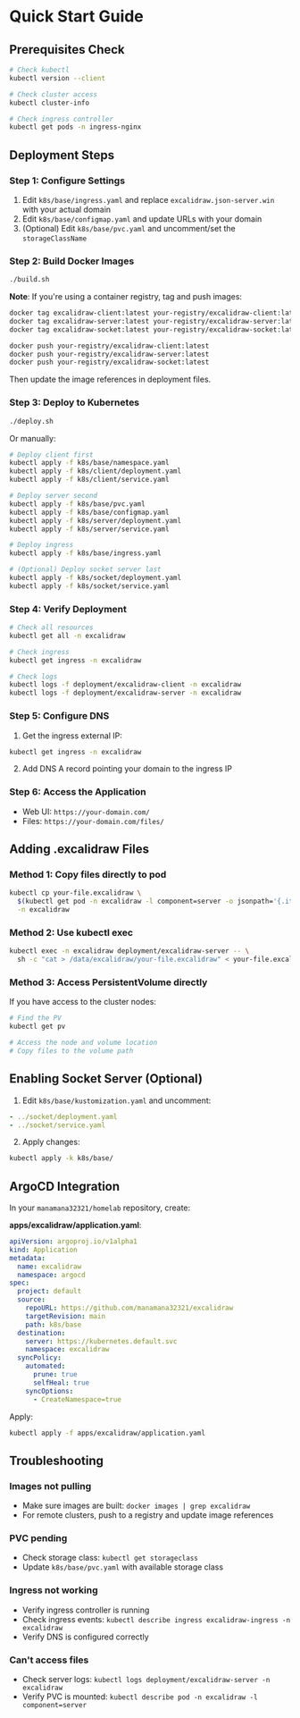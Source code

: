 # Quick Start Guide

## Prerequisites Check

```bash
# Check kubectl
kubectl version --client

# Check cluster access
kubectl cluster-info

# Check ingress controller
kubectl get pods -n ingress-nginx
```

## Deployment Steps

### Step 1: Configure Settings

1. Edit `k8s/base/ingress.yaml` and replace `excalidraw.json-server.win` with your actual domain
2. Edit `k8s/base/configmap.yaml` and update URLs with your domain
3. (Optional) Edit `k8s/base/pvc.yaml` and uncomment/set the `storageClassName`

### Step 2: Build Docker Images

```bash
./build.sh
```

**Note**: If you're using a container registry, tag and push images:

```bash
docker tag excalidraw-client:latest your-registry/excalidraw-client:latest
docker tag excalidraw-server:latest your-registry/excalidraw-server:latest
docker tag excalidraw-socket:latest your-registry/excalidraw-socket:latest

docker push your-registry/excalidraw-client:latest
docker push your-registry/excalidraw-server:latest
docker push your-registry/excalidraw-socket:latest
```

Then update the image references in deployment files.

### Step 3: Deploy to Kubernetes

```bash
./deploy.sh
```

Or manually:

```bash
# Deploy client first
kubectl apply -f k8s/base/namespace.yaml
kubectl apply -f k8s/client/deployment.yaml
kubectl apply -f k8s/client/service.yaml

# Deploy server second
kubectl apply -f k8s/base/pvc.yaml
kubectl apply -f k8s/base/configmap.yaml
kubectl apply -f k8s/server/deployment.yaml
kubectl apply -f k8s/server/service.yaml

# Deploy ingress
kubectl apply -f k8s/base/ingress.yaml

# (Optional) Deploy socket server last
kubectl apply -f k8s/socket/deployment.yaml
kubectl apply -f k8s/socket/service.yaml
```

### Step 4: Verify Deployment

```bash
# Check all resources
kubectl get all -n excalidraw

# Check ingress
kubectl get ingress -n excalidraw

# Check logs
kubectl logs -f deployment/excalidraw-client -n excalidraw
kubectl logs -f deployment/excalidraw-server -n excalidraw
```

### Step 5: Configure DNS

1. Get the ingress external IP:

```bash
kubectl get ingress -n excalidraw
```

2. Add DNS A record pointing your domain to the ingress IP

### Step 6: Access the Application

- Web UI: `https://your-domain.com/`
- Files: `https://your-domain.com/files/`

## Adding .excalidraw Files

### Method 1: Copy files directly to pod

```bash
kubectl cp your-file.excalidraw \
  $(kubectl get pod -n excalidraw -l component=server -o jsonpath='{.items[0].metadata.name}'):/data/excalidraw/ \
  -n excalidraw
```

### Method 2: Use kubectl exec

```bash
kubectl exec -n excalidraw deployment/excalidraw-server -- \
  sh -c "cat > /data/excalidraw/your-file.excalidraw" < your-file.excalidraw
```

### Method 3: Access PersistentVolume directly

If you have access to the cluster nodes:

```bash
# Find the PV
kubectl get pv

# Access the node and volume location
# Copy files to the volume path
```

## Enabling Socket Server (Optional)

1. Edit `k8s/base/kustomization.yaml` and uncomment:

```yaml
- ../socket/deployment.yaml
- ../socket/service.yaml
```

2. Apply changes:

```bash
kubectl apply -k k8s/base/
```

## ArgoCD Integration

In your `manamana32321/homelab` repository, create:

**apps/excalidraw/application.yaml**:

```yaml
apiVersion: argoproj.io/v1alpha1
kind: Application
metadata:
  name: excalidraw
  namespace: argocd
spec:
  project: default
  source:
    repoURL: https://github.com/manamana32321/excalidraw
    targetRevision: main
    path: k8s/base
  destination:
    server: https://kubernetes.default.svc
    namespace: excalidraw
  syncPolicy:
    automated:
      prune: true
      selfHeal: true
    syncOptions:
      - CreateNamespace=true
```

Apply:

```bash
kubectl apply -f apps/excalidraw/application.yaml
```

## Troubleshooting

### Images not pulling

- Make sure images are built: `docker images | grep excalidraw`
- For remote clusters, push to a registry and update image references

### PVC pending

- Check storage class: `kubectl get storageclass`
- Update `k8s/base/pvc.yaml` with available storage class

### Ingress not working

- Verify ingress controller is running
- Check ingress events: `kubectl describe ingress excalidraw-ingress -n excalidraw`
- Verify DNS is configured correctly

### Can't access files

- Check server logs: `kubectl logs deployment/excalidraw-server -n excalidraw`
- Verify PVC is mounted: `kubectl describe pod -n excalidraw -l component=server`
